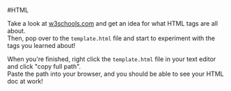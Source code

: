 #HTML

Take a look at [w3schools.com](http://www.w3schools.com/) and get an idea for what HTML tags are all about.		
Then, pop over to the `template.html` file and start to experiment with the tags you learned about!		

When you're finished, right click the `template.html` file in your text editor and click "copy full path".		
Paste the path into your browser, and you should be able to see your HTML doc at work!

